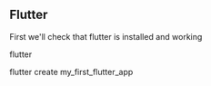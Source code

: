 ## Flutter

First we'll check that flutter is installed and working

flutter

flutter create my_first_flutter_app

